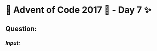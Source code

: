 # :christmas_tree: Advent of Code 2017 :christmas_tree: - Day 7 :sparkles:
## Question: 
>
>
>

### *Input:*

>
>
>